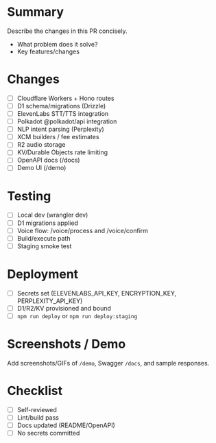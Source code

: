# Summary

Describe the changes in this PR concisely.

- What problem does it solve?
- Key features/changes

# Changes

- [ ] Cloudflare Workers + Hono routes
- [ ] D1 schema/migrations (Drizzle)
- [ ] ElevenLabs STT/TTS integration
- [ ] Polkadot @polkadot/api integration
- [ ] NLP intent parsing (Perplexity)
- [ ] XCM builders / fee estimates
- [ ] R2 audio storage
- [ ] KV/Durable Objects rate limiting
- [ ] OpenAPI docs (/docs)
- [ ] Demo UI (/demo)

# Testing

- [ ] Local dev (wrangler dev)
- [ ] D1 migrations applied
- [ ] Voice flow: /voice/process and /voice/confirm
- [ ] Build/execute path
- [ ] Staging smoke test

# Deployment

- [ ] Secrets set (ELEVENLABS_API_KEY, ENCRYPTION_KEY, PERPLEXITY_API_KEY)
- [ ] D1/R2/KV provisioned and bound
- [ ] `npm run deploy` or `npm run deploy:staging`

# Screenshots / Demo

Add screenshots/GIFs of `/demo`, Swagger `/docs`, and sample responses.

# Checklist

- [ ] Self-reviewed
- [ ] Lint/build pass
- [ ] Docs updated (README/OpenAPI)
- [ ] No secrets committed